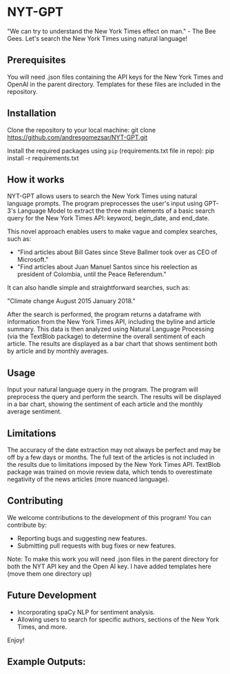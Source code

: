 # NYT-GPT
"We can try to understand the New York Times effect on man." - The Bee Gees.
Let's search the New York Times using natural language!

## Prerequisites
You will need .json files containing the API keys for the New York Times and OpenAI in the parent directory. Templates for these files are included in the repository.

## Installation
Clone the repository to your local machine:
git clone https://github.com/andresgomezsar/NYT-GPT.git

Install the required packages using `pip` (requirements.txt file in repo):
pip install -r requirements.txt

## How it works
NYT-GPT allows users to search the New York Times using natural language prompts. The program preprocesses the user's input using GPT-3's Language Model to extract the three main elements of a basic search query for the New York Times API: keyword, begin_date, and end_date.

This novel approach enables users to make vague and complex searches, such as:

- "Find articles about Bill Gates since Steve Ballmer took over as CEO of Microsoft."
- "Find articles about Juan Manuel Santos since his reelection as president of Colombia, until the Peace Referendum."

It can also handle simple and straightforward searches, such as:

"Climate change August 2015 January 2018."

After the search is performed, the program returns a dataframe with information from the New York Times API, including the byline and article summary. This data is then analyzed using Natural Language Processing (via the TextBlob package) to determine the overall sentiment of each article. The results are displayed as a bar chart that shows sentiment both by article and by monthly averages.

## Usage
Input your natural language query in the program.
The program will preprocess the query and perform the search.
The results will be displayed in a bar chart, showing the sentiment of each article and the monthly average sentiment.

## Limitations
The accuracy of the date extraction may not always be perfect and may be off by a few days or months.
The full text of the articles is not included in the results due to limitations imposed by the New York Times API.
TextBlob package was trained on movie review data, which tends to overestimate negativity of the news articles (more nuanced language).

## Contributing
We welcome contributions to the development of this program! You can contribute by:

- Reporting bugs and suggesting new features.
- Submitting pull requests with bug fixes or new features.

Note: To make this work you will need .json files in the parent directory for both the NYT API key and the Open AI key. I have added templates here (move them one directory up)

## Future Development
- Incorporating spaCy NLP for sentiment analysis.
- Allowing users to search for specific authors, sections of the New York Times, and more.

Enjoy!

## Example Outputs:

